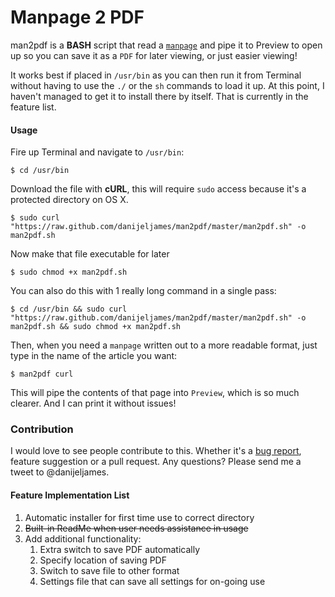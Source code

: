 # Manpage 2 PDF

man2pdf is a **BASH** script that read a [`manpage`](http://en.wikipedia.org/wiki/Man_page) and pipe it to Preview to open up so you can save it as a `PDF` for later viewing, or just easier viewing!

It works best if placed in `/usr/bin` as you can then run it from Terminal without having to use the `./` or the `sh` commands to load it up. At this point, I haven't managed to get it to install there by itself. That is currently in the feature list.
  
  
#### Usage
Fire up Terminal and navigate to `/usr/bin`:
````shell
$ cd /usr/bin
````

Download the file with **cURL**, this will require `sudo` access because it's a protected directory on OS X.
````shell
$ sudo curl "https://raw.github.com/danijeljames/man2pdf/master/man2pdf.sh" -o man2pdf.sh
````

Now make that file executable for later
````shell
$ sudo chmod +x man2pdf.sh
````

You can also do this with 1 really long command in a single pass:
````shell
$ cd /usr/bin && sudo curl "https://raw.github.com/danijeljames/man2pdf/master/man2pdf.sh" -o man2pdf.sh && sudo chmod +x man2pdf.sh
````

Then, when you need a `manpage` written out to a more readable format, just type in the name of the article you want:
````shell
$ man2pdf curl
````

This will pipe the contents of that page into `Preview`, which is so much clearer. And I can print it without issues!
  
  
### Contribution
I would love to see people contribute to this. Whether it's a [bug report](https://github.com/danijeljames/man2pdf/issues/new), feature suggestion or a pull request. Any questions? Please send me a tweet to @danijeljames.
  
  
#### Feature Implementation List
 1. Automatic installer for first time use to correct directory
 2. ~~Built-in ReadMe when user needs assistance in usage~~
 3. Add additional functionality:
	1. Extra switch to save PDF automatically
	2. Specify location of saving PDF
	3. Switch to save file to other format
	4. Settings file that can save all settings for on-going use
